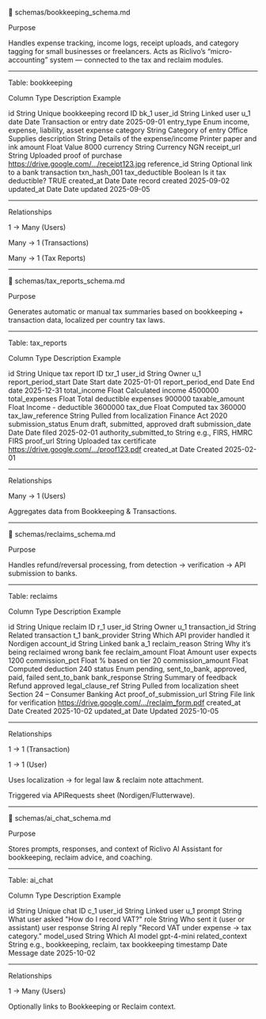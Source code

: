 📘 schemas/bookkeeping_schema.md

Purpose

Handles expense tracking, income logs, receipt uploads, and category tagging for small businesses or freelancers.
Acts as Riclivo’s “micro-accounting” system — connected to the tax and reclaim modules.


---

Table: bookkeeping

Column	Type	Description	Example

id	String	Unique bookkeeping record ID	bk_1
user_id	String	Linked user	u_1
date	Date	Transaction or entry date	2025-09-01
entry_type	Enum	income, expense, liability, asset	expense
category	String	Category of entry	Office Supplies
description	String	Details of the expense/income	Printer paper and ink
amount	Float	Value	8000
currency	String	Currency	NGN
receipt_url	String	Uploaded proof of purchase	https://drive.google.com/.../receipt123.jpg
reference_id	String	Optional link to a bank transaction	txn_hash_001
tax_deductible	Boolean	Is it tax deductible?	TRUE
created_at	Date	Date record created	2025-09-02
updated_at	Date	Date updated	2025-09-05



---

Relationships

1 → Many (Users)

Many → 1 (Transactions)

Many → 1 (Tax Reports)



---

📗 schemas/tax_reports_schema.md

Purpose

Generates automatic or manual tax summaries based on bookkeeping + transaction data, localized per country tax laws.


---

Table: tax_reports

Column	Type	Description	Example

id	String	Unique tax report ID	txr_1
user_id	String	Owner	u_1
report_period_start	Date	Start date	2025-01-01
report_period_end	Date	End date	2025-12-31
total_income	Float	Calculated income	4500000
total_expenses	Float	Total deductible expenses	900000
taxable_amount	Float	Income - deductible	3600000
tax_due	Float	Computed tax	360000
tax_law_reference	String	Pulled from localization	Finance Act 2020
submission_status	Enum	draft, submitted, approved	draft
submission_date	Date	Date filed	2025-02-01
authority_submitted_to	String	e.g., FIRS, HMRC	FIRS
proof_url	String	Uploaded tax certificate	https://drive.google.com/.../proof123.pdf
created_at	Date	Created	2025-02-01



---

Relationships

Many → 1 (Users)

Aggregates data from Bookkeeping & Transactions.



---

📙 schemas/reclaims_schema.md

Purpose

Handles refund/reversal processing, from detection → verification → API submission to banks.


---

Table: reclaims

Column	Type	Description	Example

id	String	Unique reclaim ID	r_1
user_id	String	Owner	u_1
transaction_id	String	Related transaction	t_1
bank_provider	String	Which API provider handled it	Nordigen
account_id	String	Linked bank	a_1
reclaim_reason	String	Why it’s being reclaimed	wrong bank fee
reclaim_amount	Float	Amount user expects	1200
commission_pct	Float	% based on tier	20
commission_amount	Float	Computed deduction	240
status	Enum	pending, sent_to_bank, approved, paid, failed	sent_to_bank
bank_response	String	Summary of feedback	Refund approved
legal_clause_ref	String	Pulled from localization sheet	Section 24 – Consumer Banking Act
proof_of_submission_url	String	File link for verification	https://drive.google.com/.../reclaim_form.pdf
created_at	Date	Created	2025-10-02
updated_at	Date	Updated	2025-10-05



---

Relationships

1 → 1 (Transaction)

1 → 1 (User)

Uses localization → for legal law & reclaim note attachment.

Triggered via APIRequests sheet (Nordigen/Flutterwave).



---

📒 schemas/ai_chat_schema.md

Purpose

Stores prompts, responses, and context of Riclivo AI Assistant for bookkeeping, reclaim advice, and coaching.


---

Table: ai_chat

Column	Type	Description	Example

id	String	Unique chat ID	c_1
user_id	String	Linked user	u_1
prompt	String	What user asked	"How do I record VAT?"
role	String	Who sent it (user or assistant)	user
response	String	AI reply	"Record VAT under expense → tax category."
model_used	String	Which AI model	gpt-4-mini
related_context	String	e.g., bookkeeping, reclaim, tax	bookkeeping
timestamp	Date	Message date	2025-10-02



---

Relationships

1 → Many (Users)

Optionally links to Bookkeeping or Reclaim context.
